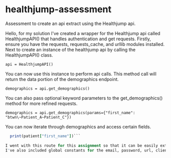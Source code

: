 # healthjump-assessment
Assessment to create an api extract using the Healthjump api.

Hello, for my solution I've created a wrapper for the Healthjump api called HealthjumpAPI() that handles authentication and get requests.
Firstly, ensure you have the requests, requests_cache, and urllib modules installed.
Next to create an instance of the healthjump api by calling the HealthjumpAPI() class.

  ```api = HealthjumpAPI()```

You can now use this instance to perform api calls. This method call will return the data portion of the demographics endpoint.

  ```demographics = api.get_demographics()```

You can also pass optional keyword parameters to the get_demographics() method for more refined requests.

  ```demographics = api.get_demographics(params={"first_name": "btwn\~Patient_A~Patient_C"})```

You can now iterate through demographics and access certain fields.

  ```for patient in demographics:
    print(patient["first_name"])```
    
I went with this route for this assignment so that it can be easily extended to account the rest of the endpoints in the Healthjump api.
I've also included global constants for the email, password, url, client_id, and secret_key so it can be modified for different users and/or clients.
